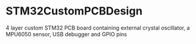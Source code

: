 # STM32CustomPCBDesign
 4 layer custom STM32 PCB board containing external crystal oscillator, a MPU6050 sensor, USB debugger and GPIO pins
